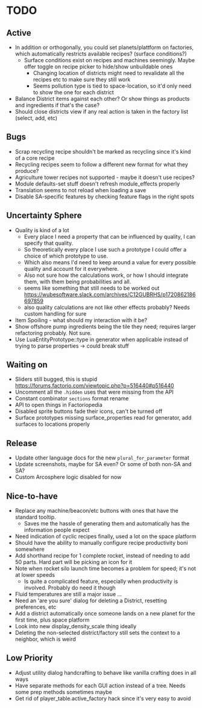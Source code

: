 # TODO

## Active

- In addition or orthogonally, you could set planets/plattform on factories, which automatically restricts available recipes? (surface conditions?)
  - Surface conditions exist on recipes and machines seemingly. Maybe offer toggle on recipe picker to hide/show unbuildable ones
    - Changing location of districts might need to revalidate all the recipes etc to make sure they still work
    - Seems pollution type is tied to space-location, so it'd only need to show the one for each district
- Balance District items against each other? Or show things as products and ingredients if that's the case?
- Should close districts view if any real action is taken in the factory list (select, add, etc)

## Bugs

- Scrap recycling recipe shouldn't be marked as recycling since it's kind of a core recipe
- Recycling recipes seem to follow a different new format for what they produce?
- Agriculture tower recipes not supported - maybe it doesn't use recipes?
- Module defaults-set stuff doesn't refresh module_effects properly
- Translation seems to not reload when loading a save
- Disable SA-specific features by checking feature flags in the right spots

## Uncertainty Sphere

- Quality is kind of a lot
  - Every place I need a property that can be influenced by quality, I can specify that quality.
  - So theoretically every place I use such a prototype I could offer a choice of which prototype to use.
  - Which also means I'd need to keep around a value for every possible quality and account for it everywhere.
  - Also not sure how the calculations work, or how I should integrate them, with them being probabilities and all.
  - seems like something that still needs to be worked out https://wubesoftware.slack.com/archives/C12GUBRHS/p1720862186697859
  - also quality calculations are not like other effects probably? Needs custom handling for sure
- Item Spoiling - what should my interaction with it be?
- Show offshore pump ingredients being the tile they need; requires larger refactoring probably. Not sure.
- Use LuaEntityPrototype::type in generator when applicable instead of trying to parse properties -> could break stuff

## Waiting on

- Sliders still bugged, this is stupid https://forums.factorio.com/viewtopic.php?p=516440#p516440
- Uncomment all the `.hidden` uses that were missing from the API
- Constant combinator `sections` format rename
- API to open things in Factoriopedia
- Disabled sprite buttons fade their icons, can't be turned off
- Surface prototypes missing surface_properties read for generator, add surfaces to locations properly

## Release

- Update other language docs for the new `plural_for_parameter` format
- Update screenshots, maybe for SA even? Or some of both non-SA and SA?
- Custom Arcosphere logic disabled for now

## Nice-to-have

- Replace any machine/beacon/etc buttons with ones that have the standard tooltip.
  - Saves me the hassle of generating them and automatically has the information people expect
- Need indication of cyclic recipes finally, used a lot on the space platform
- Should have the ability to manually configure recipe productivity boni somewhere
- Add shorthand recipe for 1 complete rocket, instead of needing to add 50 parts. Hard part will be picking an icon for it
- Note when rocket silo launch time becomes a problem for speed; it's not at lower speeds
  - Is quite a complicated feature, especially when productivity is involved. Probably do need it though
- Fluid temperatures are still a major issue ...
- Need an 'are you sure' dialog for deleting a District, resetting preferences, etc
- Add a district automatically once someone lands on a new planet for the first time, plus space platform
- Look into new display_density_scale thing ideally
- Deleting the non-selected district/factory still sets the context to a neighbor, which is weird

## Low Priority

- Adjust utility dialog handcrafting to behave like vanilla crafting does in all ways
- Have separate methods for each GUI action instead of a tree. Needs some prep methods sometimes maybe
- Get rid of player_table.active_factory hack since it's very easy to avoid
